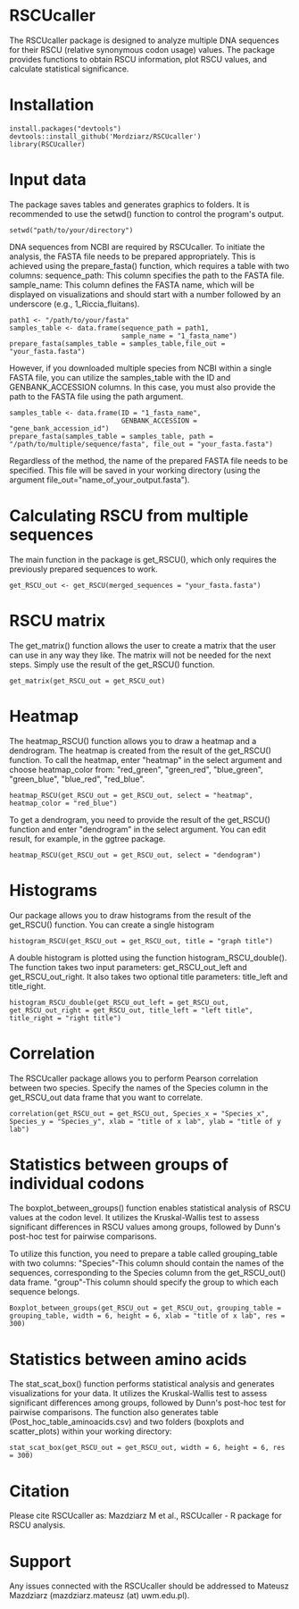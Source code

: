 # RSCUcaller

The RSCUcaller package is designed to analyze multiple DNA sequences for their RSCU (relative synonymous codon usage) values. The package provides functions to obtain RSCU information, plot RSCU values, and calculate statistical significance.

# Installation

```{r}
install.packages("devtools")
devtools::install_github('Mordziarz/RSCUcaller')
library(RSCUcaller)
```

# Input data 

The package saves tables and generates graphics to folders. It is recommended to use the setwd() function to control the program's output.

```{r}
setwd("path/to/your/directory")
```

DNA sequences from NCBI are required by RSCUcaller. To initiate the analysis, the FASTA file needs to be prepared appropriately. This is achieved using the prepare_fasta() function, which requires a table with two columns:
    sequence_path: This column specifies the path to the FASTA file.
    sample_name: This column defines the FASTA name, which will be displayed on visualizations and should start with a number followed by an underscore (e.g., 1_Riccia_fluitans).

```{r}
path1 <- "/path/to/your/fasta"
samples_table <- data.frame(sequence_path = path1,
                            sample_name = "1_fasta_name")
prepare_fasta(samples_table = samples_table,file_out = "your_fasta.fasta")
```

However, if you downloaded multiple species from NCBI within a single FASTA file, you can utilize the samples_table with the ID and GENBANK_ACCESSION columns. In this case, you must also provide the path to the FASTA file using the path argument.

```{r}
samples_table <- data.frame(ID = "1_fasta_name",
                            GENBANK_ACCESSION = "gene_bank_accession_id")
prepare_fasta(samples_table = samples_table, path = "/path/to/multiple/sequence/fasta", file_out = "your_fasta.fasta")
```
Regardless of the method, the name of the prepared FASTA file needs to be specified. This file will be saved in your working directory (using the argument file_out="name_of_your_output.fasta").

# Calculating RSCU from multiple sequences

The main function in the package is get_RSCU(), which only requires the previously prepared sequences to work.

```{r}
get_RSCU_out <- get_RSCU(merged_sequences = "your_fasta.fasta")
```

# RSCU matrix

The get_matrix() function allows the user to create a matrix that the user can use in any way they like. The matrix will not be needed for the next steps. Simply use the result of the get_RSCU() function.

```{r}
get_matrix(get_RSCU_out = get_RSCU_out)
```

# Heatmap

The heatmap_RSCU() function allows you to draw a heatmap and a dendrogram. The heatmap is created from the result of the get_RSCU() function. To call the heatmap, enter "heatmap" in the select argument and choose heatmap_color from: "red_green", "green_red", "blue_green", "green_blue", "blue_red", "red_blue".

```{r}
heatmap_RSCU(get_RSCU_out = get_RSCU_out, select = "heatmap", heatmap_color = "red_blue")
```

To get a dendrogram, you need to provide the result of the get_RSCU() function and enter "dendrogram" in the select argument. You can edit result, for example, in the ggtree package.

```{r}
heatmap_RSCU(get_RSCU_out = get_RSCU_out, select = "dendogram")
```

# Histograms

Our package allows you to draw histograms from the result of the get_RSCU() function. You can create a single histogram

```{r}
histogram_RSCU(get_RSCU_out = get_RSCU_out, title = "graph title")
```

A double histogram is plotted using the function histogram_RSCU_double(). The function takes two input parameters: get_RSCU_out_left and get_RSCU_out_right. It also takes two optional title parameters: title_left and title_right.

```{r}
histogram_RSCU_double(get_RSCU_out_left = get_RSCU_out, get_RSCU_out_right = get_RSCU_out, title_left = "left title", title_right = "right title")
```

# Correlation

The RSCUcaller package allows you to perform Pearson correlation between two species. Specify the names of the Species column in the get_RSCU_out data frame that you want to correlate.

```{r}
correlation(get_RSCU_out = get_RSCU_out, Species_x = "Species_x", Species_y = "Species_y", xlab = "title of x lab", ylab = "title of y lab")
```

# Statistics between groups of individual codons

The boxplot_between_groups() function enables statistical analysis of RSCU values at the codon level. It utilizes the Kruskal-Wallis test to assess significant differences in RSCU values among groups, followed by Dunn's post-hoc test for pairwise comparisons.

To utilize this function, you need to prepare a table called grouping_table with two columns:
"Species"-This column should contain the names of the sequences, corresponding to the Species column from the get_RSCU_out() data frame.
"group"-This column should specify the group to which each sequence belongs.

```{r}
Boxplot_between_groups(get_RSCU_out = get_RSCU_out, grouping_table = grouping_table, width = 6, height = 6, xlab = "title of x lab", res = 300)
```

# Statistics between amino acids

The stat_scat_box() function performs statistical analysis and generates visualizations for your data. It utilizes the Kruskal-Wallis test to assess significant differences among groups, followed by Dunn's post-hoc test for pairwise comparisons. The function also generates table (Post_hoc_table_aminoacids.csv) and two folders (boxplots and scatter_plots) within your working directory:

```{r}
stat_scat_box(get_RSCU_out = get_RSCU_out, width = 6, height = 6, res = 300)
```

# Citation
Please cite RSCUcaller as: Mazdziarz M et al., RSCUcaller - R package for RSCU analysis.

# Support
Any issues connected with the RSCUcaller should be addressed to Mateusz Mazdziarz (mazdziarz.mateusz (at) uwm.edu.pl).

